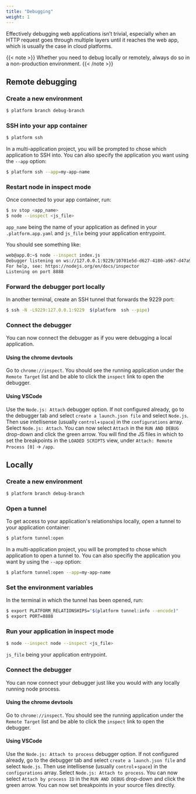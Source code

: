 ```yaml
---
title: "Debugging"
weight: 1
---
```


Effectively debugging web applications isn’t trivial, especially when an HTTP request goes through multiple layers until it reaches the web app, which is usually the case in cloud platforms.

{{< note >}}
Whether you need to debug locally or remotely, always do so in a non-production environment.
{{< /note >}}

## Remote debugging

### Create a new environment

```sh
$ platform branch debug-branch
```

### SSH into your app container

```sh
$ platform ssh
```

In a multi-application project, you will be prompted to chose which application to SSH into. You can also specify the application you want using the `--app` option:

```sh
$ platform ssh --app=my-app-name
```

### Restart node in inspect mode 

Once connected to your app container, run:

```sh
$ sv stop <app_name>
$ node --inspect <js_file>
```

`app_name` being the name of your application as defined in your `.platform.app.yaml` and `js_file` being your application entrypoint.

You should see something like:

```sh
web@app.0:~$ node --inspect index.js 
Debugger listening on ws://127.0.0.1:9229/10701e5d-d627-4180-a967-d47a924c93c0
For help, see: https://nodejs.org/en/docs/inspector
Listening on port 8888
```

### Forward the debugger port locally

In another terminal, create an SSH tunnel that forwards the 9229 port:

```sh
$ ssh -N -L9229:127.0.0.1:9229  $(platform  ssh --pipe)
```

### Connect the debugger

You can now connect the debugger as if you were debugging a local application.

#### Using the chrome devtools

Go to `chrome://inspect`. You should see the running application under the `Remote Target` list and be able to click the `inspect` link to open the debugger.

#### Using VSCode

Use the `Node.js: Attach` debugger option. If not configured already, go to the debugger tab and select `create a launch.json file` and select `Node.js`. Then use intellisense (usually `control`+`space`) in the `configurations` array. Select `Node.js: Attach`. You can now select `Attach` in the `RUN AND DEBUG` drop-down and click the green arrow. You will find the JS files in which to set the breakpoints in the `LOADED SCRIPTS` view, under `Attach: Remote Process [0]` -> `/app`.

## Locally

### Create a new environment

```sh
$ platform branch debug-branch
```

### Open a tunnel

To get access to your application's relationships locally, open a tunnel to your application container:

```sh
$ platform tunnel:open
```

In a multi-application project, you will be prompted to chose which application to open a tunnel to. You can also specifiy the application you want by using the `--app` option:

```sh
$ platform tunnel:open --app=my-app-name
```

### Set the environment variables

In the terminal in which the tunnel has been opened, run:

```sh
$ export PLATFORM_RELATIONSHIPS="$(platform tunnel:info --encode)"
$ export PORT=8888
```

### Run your application in inspect mode

```sh
$ node --inspect node --inspect <js_file>
```

`js_file` being your application entrypoint.

### Connect the debugger

You can now connect your debugger just like you would with any locally running node process.

#### Using the chrome devtools

Go to `chrome://inspect`. You should see the running application under the `Remote Target` list and be able to click the `inspect` link to open the debugger.

#### Using VSCode

Use the `Node.js: Attach to process` debugger option. If not configured already, go to the debugger tab and select `create a launch.json file` and select `Node.js`. Then use intellisense (usually `control`+`space`) in the `configurations` array. Select `Node.js: Attach to process`. You can now select `Attach by process ID` in the `RUN AND DEBUG` drop-down and click the green arrow. You can now set breakpoints in your source files directly.

